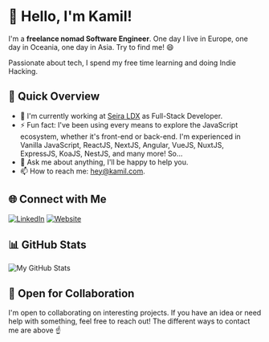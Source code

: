 # 👋 Hello, I'm Kamil!

I'm a <b>freelance nomad Software Engineer</b>. One day I live in Europe, one day in Oceania, one day in Asia. Try to find me! 😄

Passionate about tech, I spend my free time learning and doing Indie Hacking.

## 🚀 Quick Overview

- 🔭 I'm currently working at [Seira LDX](https://seira-formation.fr) as Full-Stack Developer.
- ⚡ Fun fact: I've been using every means to explore the JavaScript ecosystem, whether it's front-end or back-end. I'm experienced in Vanilla JavaScript, ReactJS, NextJS, Angular, VueJS, NuxtJS, ExpressJS, KoaJS, NestJS, and many more! So...
- 💬 Ask me about anything, I'll be happy to help you.
- 📫 How to reach me: [hey@kamil.com](mailto:hey@kamil.com).

## 🌐 Connect with Me

[![LinkedIn](https://img.shields.io/badge/LinkedIn-blue?style=for-the-badge&logo=linkedin)](https://linkedin.com/in/kamil-hammouche)
[![Website](https://img.shields.io/static/v1?label=Website&message=kamil.com&color=green&style=for-the-badge)](https://kamil.com)

## 📊 GitHub Stats

![My GitHub Stats](https://github-readme-stats.vercel.app/api?username=kamil-hammouche&show_icons=true&count_private=true&hide=contribs,prs&theme=radical)

## 🤝 Open for Collaboration

I'm open to collaborating on interesting projects. If you have an idea or need help with something, feel free to reach out! The different ways to contact me are above ☝️
